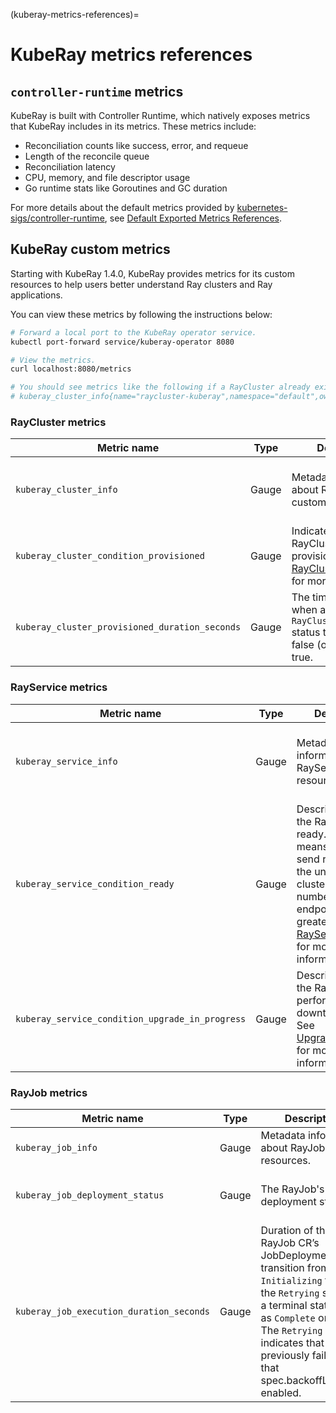 (kuberay-metrics-references)=

# KubeRay metrics references

## `controller-runtime` metrics
KubeRay is built with Controller Runtime, which natively exposes metrics that KubeRay includes in its metrics. These metrics include:
- Reconciliation counts like success, error, and requeue
- Length of the reconcile queue
- Reconciliation latency
- CPU, memory, and file descriptor usage
- Go runtime stats like Goroutines and GC duration

For more details about the default metrics provided by [kubernetes-sigs/controller-runtime](https://github.com/kubernetes-sigs/controller-runtime), see [Default Exported Metrics References](https://book.kubebuilder.io/reference/metrics-reference).

## KubeRay custom metrics

Starting with KubeRay 1.4.0, KubeRay provides metrics for its custom resources to help users better understand Ray clusters and Ray applications.

You can view these metrics by following the instructions below:
```sh
# Forward a local port to the KubeRay operator service.
kubectl port-forward service/kuberay-operator 8080

# View the metrics.
curl localhost:8080/metrics

# You should see metrics like the following if a RayCluster already exists:  
# kuberay_cluster_info{name="raycluster-kuberay",namespace="default",owner_kind="None"} 1
```

### RayCluster metrics


| Metric name                                      | Type  | Description                                                                                                                | Labels                                                               |
|--------------------------------------------------|-------|----------------------------------------------------------------------------------------------------------------------------|--------------------------------------------------------------------|
| `kuberay_cluster_info`                           | Gauge | Metadata information about RayCluster custom resources.                                                                     | `namespace`: &lt;RayCluster-namespace&gt;<br/> `name`: &lt;RayCluster-name&gt;<br/> `owner_kind`: &lt;RayJob\|RayService\|None&gt; |
| `kuberay_cluster_condition_provisioned`          | Gauge | Indicates whether the RayCluster is provisioned. See [RayClusterProvisioned](https://github.com/ray-project/kuberay/blob/7c6aedff5b4106281f50e87a7e9e177bf1237ec7/ray-operator/apis/ray/v1/raycluster_types.go#L214) for more information.                                      | `namespace`: &lt;RayCluster-namespace&gt;<br/> `name`: &lt;RayCluster-name&gt;<br/> `condition`: &lt;true\|false&gt;               |
| `kuberay_cluster_provisioned_duration_seconds`   | Gauge | The time, in seconds, when a RayCluster's `RayClusterProvisioned` status transitions from false (or unset) to true.         | `namespace`: &lt;RayCluster-namespace&gt;<br/> `name`: &lt;RayCluster-name&gt;                                              |

### RayService metrics

| Metric name                                       | Type  | Description                                                | Labels                                                               |
|--------------------------------------------------|-------|------------------------------------------------------------|--------------------------------------------------------------------|
| `kuberay_service_info`                           | Gauge | Metadata information about RayService custom resources.     | `namespace`: &lt;RayService-namespace&gt;<br/> `name`: &lt;RayService-name&gt;                                               |
| `kuberay_service_condition_ready`                | Gauge | Describes whether the RayService is ready. Ready means users can send requests to the underlying cluster and the number of serve endpoints is greater than 0. See [RayServiceReady](https://github.com/ray-project/kuberay/blob/33ee6724ca2a429c77cb7ff5821ba9a3d63f7c34/ray-operator/apis/ray/v1/rayservice_types.go#L135) for more information.                                           | `namespace`: &lt;RayService-namespace&gt;<br/> `name`: &lt;RayService-name&gt;                                             |
| `kuberay_service_condition_upgrade_in_progress`  | Gauge | Describes whether the RayService is performing a zero-downtime upgrade. See [UpgradeInProgress](https://github.com/ray-project/kuberay/blob/33ee6724ca2a429c77cb7ff5821ba9a3d63f7c34/ray-operator/apis/ray/v1/rayservice_types.go#L137) for more information.                                         | `namespace`: &lt;RayService-namespace&gt;<br/> `name`: &lt;RayService-name&gt;                                              |

### RayJob metrics

| Metric name                                       | Type  | Description                                                | Labels                                                                   |
|--------------------------------------------------|-------|------------------------------------------------------------|---------------------------------------------------------------------------|
| `kuberay_job_info`                               | Gauge | Metadata information about RayJob custom resources.         | `namespace`: &lt;RayJob-namespace&gt;<br/> `name`: &lt;RayJob-name&gt;                                                   |
| `kuberay_job_deployment_status`                  | Gauge | The RayJob's current deployment status.                      | `namespace`: &lt;RayJob-namespace&gt;<br/> `name`: &lt;RayJob-name&gt;<br/> `deployment_status`: &lt;New\|Initializing\|Running\|Complete\|Failed\|Suspending\|Suspended\|Retrying\|Waiting&gt;                          |
| `kuberay_job_execution_duration_seconds`         | Gauge | Duration of the RayJob CR’s JobDeploymentStatus transition from `Initializing` to either the `Retrying` state or a terminal state, such as `Complete` or `Failed`. The `Retrying` state indicates that the CR previously failed and that spec.backoffLimit is enabled.   | `namespace`: &lt;RayJob-namespace&gt;<br/> `name`: &lt;RayJob-name&gt;<br/> `job_deployment_status`: &lt;Complete\|Failed&gt;<br/> `retry_count`: &lt;count&gt; |



